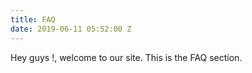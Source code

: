```yaml
---
title: FAQ
date: 2019-06-11 05:52:00 Z
---
```


Hey guys !, welcome to our site. This is the FAQ section. 